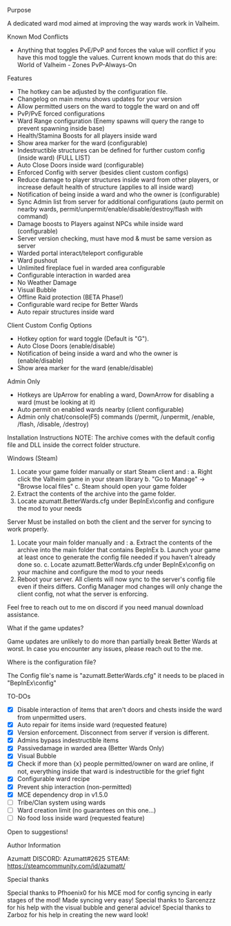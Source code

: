 Purpose

A dedicated ward mod aimed at improving the way wards work in Valheim.


Known Mod Conflicts


* Anything that toggles PvE/PvP and forces the value will conflict if you have this mod toggle the values. Current known mods that do this are:
﻿World of Valheim - Zones
﻿PvP-Always-On

Features

* The hotkey can be adjusted by the configuration file.
*  Changelog on main menu shows updates for your version
*  Allow permitted users on the ward to toggle the ward on and off
*  PvP/PvE forced configurations
*  Ward Range configuration (Enemy spawns will query the range to prevent spawning inside base)
* Health/Stamina Boosts for all players inside ward
* Show area marker for the ward (configurable)
* Indestructible structures can be defined for further custom config (inside ward) (FULL LIST)
* Auto Close Doors inside ward (configurable)
* Enforced Config with server (besides client custom configs)
* Reduce damage to player structures inside ward from other players, or increase default health of structure (applies to all inside ward)
* Notification of being inside a ward and who the owner is (configurable)
* Sync Admin list from server for additional configurations (auto permit on nearby wards, permit/unpermit/enable/disable/destroy/flash with command)
* Damage boosts to Players against NPCs while inside ward (configurable)
* Server version checking, must have mod & must be same version as server
* Warded portal interact/teleport configurable
* Ward pushout
* Unlimited fireplace fuel in warded area configurable
* Configurable interaction in warded area
* No Weather Damage
* Visual Bubble
* Offline Raid protection (BETA Phase!)
* Configurable ward recipe for Better Wards
* Auto repair structures inside ward

Client Custom Config Options

* Hotkey option for ward toggle (Default is "G").
* Auto Close Doors (enable/disable)
* Notification of being inside a ward and who the owner is (enable/disable)
* Show area marker for the ward (enable/disable)

Admin Only


* Hotkeys are UpArrow for enabling a ward, DownArrow for disabling a ward (must be looking at it)
* Auto permit on enabled wards nearby (client configurable)
* Admin only chat/console(F5) commands (/permit, /unpermit, /enable, /flash, /disable, /destroy)


Installation Instructions
NOTE: The archive comes with the default config file and DLL inside the correct folder structure.

Windows (Steam)
1. Locate your game folder manually or start Steam client and :
   a. Right click the Valheim game in your steam library
   b. "Go to Manage" -> "Browse local files"
   c. Steam should open your game folder
2. Extract the contents of the archive into the game folder.
3. Locate azumatt.BetterWards.cfg under BepInEx\config and configure the mod to your needs

Server
﻿Must be installed on both the client and the server for syncing to work properly.
1. Locate your main folder manually and :
   a. Extract the contents of the archive into the main folder that contains BepInEx
   b. Launch your game at least once to generate the config file needed if you haven't already done so.
   c. Locate azumatt.BetterWards.cfg under BepInEx\config on your machine and configure the mod to your needs
2. Reboot your server. All clients will now sync to the server's config file even if theirs differs. Config Manager mod changes will only change the client config, not what the server is enforcing.


Feel free to reach out to me on discord if you need manual download assistance.


What if the game updates?

Game updates are unlikely to do more than partially break Better Wards at worst. In case you encounter any issues, please reach out to the me.


Where is the configuration file?

The Config file's name is "azumatt.BetterWards.cfg" it needs to be placed in "BepInEx\config"



TO-DOs

- [X]  Disable interaction of items that aren't doors and chests inside the ward from unpermitted users.
- [X] Auto repair for items inside ward (requested feature)
- [X]  Version enforcement. Disconnect from server if version is different.
- [X]  Admins bypass indestructible items
- [X]  Passivedamage in warded area (Better Wards Only)
- [X]  Visual Bubble
- [X]  Check if more than {x} people permitted/owner on ward are online, if not, everything inside that ward is indestructible for the grief fight
- [X] Configurable ward recipe
- [X] Prevent ship interaction (non-permitted)
- [X] MCE dependency drop in v1.5.0
- [ ]  Tribe/Clan system using wards
- [ ]  Ward creation limit (no guarantees on this one...)
- [ ]  No food loss inside ward (requested feature)

Open to suggestions!








Author Information

Azumatt
DISCORD: Azumatt#2625
STEAM: https://steamcommunity.com/id/azumatt/﻿

Special thanks

Special thanks to Pfhoenix0 for his MCE mod for config syncing in early stages of the mod! Made syncing very easy!
Special thanks to Sarcenzzz for his help with the visual bubble and general advice!
Special thanks to Zarboz for his help in creating the new ward look!